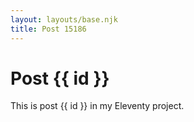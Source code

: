 ```yaml
---
layout: layouts/base.njk
title: Post 15186
---
```


# Post {{ id }}

This is post {{ id }} in my Eleventy project.
